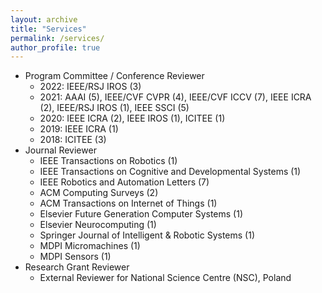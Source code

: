 ```yaml
---
layout: archive
title: "Services"
permalink: /services/
author_profile: true
---
```


* Program Committee / Conference Reviewer
  * 2022: IEEE/RSJ IROS (3)
  * 2021: AAAI (5), IEEE/CVF CVPR (4), IEEE/CVF ICCV (7), IEEE ICRA (2), IEEE/RSJ IROS (1), IEEE SSCI (5)
  * 2020: IEEE ICRA (2), IEEE IROS (1), ICITEE (1)
  * 2019: IEEE ICRA (1)
  * 2018: ICITEE (3)
* Journal Reviewer
  * IEEE Transactions on Robotics (1)
  * IEEE Transactions on Cognitive and Developmental Systems (1)
  * IEEE Robotics and Automation Letters (7)
  * ACM Computing Surveys (2)
  * ACM Transactions on Internet of Things (1)
  * Elsevier Future Generation Computer Systems (1)
  * Elsevier Neurocomputing (1)
  * Springer Journal of Intelligent & Robotic Systems (1)
  * MDPI Micromachines (1)
  * MDPI Sensors (1)
* Research Grant Reviewer
  * External Reviewer for National Science Centre (NSC), Poland
